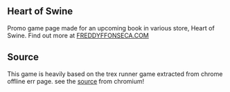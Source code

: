 ## Heart of Swine 
Promo game page made for an upcoming book in various store, Heart of Swine. Find out more at [FREDDYFFONSECA.COM](https://www.freddyffonseca.com)

## Source
This game is heavily based on the trex runner game extracted from chrome offline err page.
see the [source](https://cs.chromium.org/chromium/src/components/neterror/resources/offline.js?q=t-rex+package:%5Echromium$&dr=C&l=7) from chromium!

